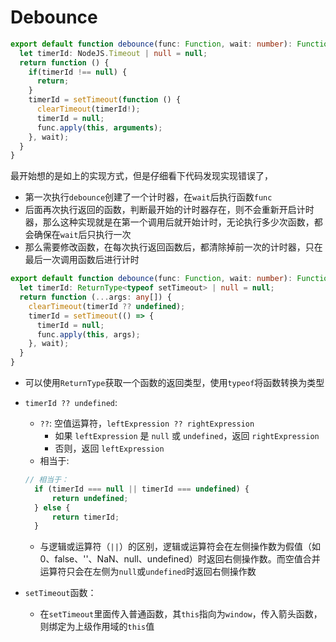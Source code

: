 # Debounce

```ts
export default function debounce(func: Function, wait: number): Function {
  let timerId: NodeJS.Timeout | null = null;
  return function () {
    if(timerId !== null) {
      return;
    }
    timerId = setTimeout(function () {
      clearTimeout(timerId!);
      timerId = null;
      func.apply(this, arguments);
    }, wait);
  }
}
```

最开始想的是如上的实现方式，但是仔细看下代码发现实现错误了，

- 第一次执行`debounce`创建了一个计时器，在`wait`后执行函数`func`
- 后面再次执行返回的函数，判断最开始的计时器存在，则不会重新开启计时器，那么这种实现就是在第一个调用后就开始计时，无论执行多少次函数，都会确保在`wait`后只执行一次
- 那么需要修改函数，在每次执行返回函数后，都清除掉前一次的计时器，只在最后一次调用函数后进行计时

```ts
export default function debounce(func: Function, wait: number): Function {
  let timerId: ReturnType<typeof setTimeout> | null = null;
  return function (...args: any[]) {
    clearTimeout(timerId ?? undefined);
    timerId = setTimeout(() => {
      timerId = null;
      func.apply(this, args);
    }, wait);
  }
}
```

- 可以使用`ReturnType`获取一个函数的返回类型，使用`typeof`将函数转换为类型
- `timerId ?? undefined`:
  - `??`: 空值运算符，`leftExpression ?? rightExpression`
    - 如果 `leftExpression` 是 `null` 或 `undefined`，返回 `rightExpression`
    - 否则，返回 `leftExpression`
  - 相当于:

  ```ts
  // 相当于：
    if (timerId === null || timerId === undefined) {
        return undefined;
    } else {
        return timerId;
    }
  ```

  - 与逻辑或运算符（`||`）的区别，逻辑或运算符会在左侧操作数为假值（如0、false、''、NaN、null、undefined）时返回右侧操作数。而空值合并运算符只会在左侧为`null`或`undefined`时返回右侧操作数
- `setTimeout`函数：
  - 在`setTimeout`里面传入普通函数，其`this`指向为`window`，传入箭头函数，则绑定为上级作用域的`this`值
